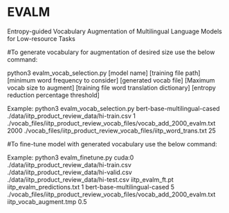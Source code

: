 # EVALM
Entropy-guided Vocabulary Augmentation of Multilingual Language Models for Low-resource Tasks

#To generate vocabulary for augmentation of desired size use the below command:


python3 evalm_vocab_selection.py [model name] [training file path] [minimum word frequency to consider] [generated vocab file] [Maximum vocab size to augment] [training file word translation dictionary] [entropy reduction percentage threshold]

Example:
python3 evalm_vocab_selection.py bert-base-multilingual-cased ./data/iitp_product_review_data/hi-train.csv 1 ./vocab_files/iitp_product_review_vocab_files/vocab_add_2000_evalm.txt 2000 ./vocab_files/iitp_product_review_vocab_files/iitp_word_trans.txt 25

#To fine-tune model with generated vocabulary use the below command:

Example:
python3 evalm_finetune.py cuda:0 ./data/iitp_product_review_data/hi-train.csv ./data/iitp_product_review_data/hi-valid.csv ./data/iitp_product_review_data/hi-test.csv iitp_evalm_ft.pt iitp_evalm_predictions.txt 1 bert-base-multilingual-cased 5 ./vocab_files/iitp_product_review_vocab_files/vocab_add_2000_evalm.txt iitp_vocab_augment.tmp 0.5
